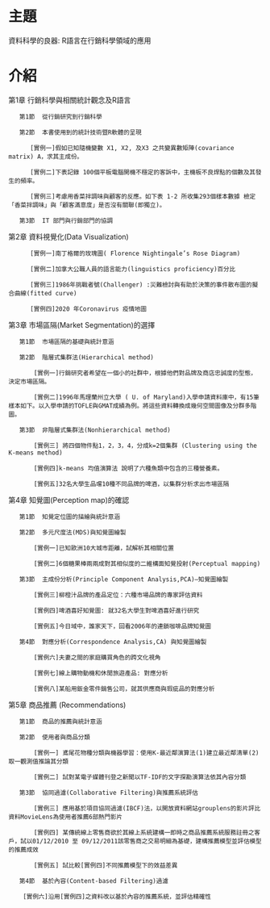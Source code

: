 # 主題
資料科學的良器: R語言在行銷科學領域的應用
# 介紹
第1章  行銷科學與相關統計觀念及R語言

       第1節  從行銷研究到行銷科學
  
       第2節  本書使用到的統計技術暨R軟體的呈現
  
          [實例一]假如已知隨機變數 X1, X2, 及X3 之共變異數矩陣(covariance matrix) A，求其主成份。
    
          [實例二]下表記錄 100個平板電腦開機不穩定的客訴中，主機板不良焊點的個數及其發生的頻率。
    
          [實例三]考慮用香菜拌調味與顧客的反應。如下表 1-2 所收集293個樣本數據 檢定「香菜拌調味」與「顧客滿意度」是否沒有關聯(即獨立)。
    
       第3節  IT 部門與行銷部門的協調
  
第2章  資料視覺化(Data Visualization)

          [實例一]南丁格爾的玫瑰圖( Florence Nightingale’s Rose Diagram)
    
          [實例二]加拿大公職人員的語言能力(linguistics proficiency)百分比
          
          [實例三]1986年挑戰者號(Challenger) :災難檢討與有助於決策的事件散布圖的擬合曲線(fitted curve)
          
          [實例四]2020 年Coronavirus 疫情地圖
          
第3章  市場區隔(Market Segmentation)的選擇

       第1節  市場區隔的基礎與統計意涵
                  
       第2節  階層式集群法(Hierarchical method)
       
           [實例一]行銷研究者希望在一個小的社群中，根據他們對品牌及商店忠誠度的型態，決定市場區隔。
           
           [實例二]1996年馬理蘭州立大學 ( U. of Maryland)入學申請資料庫中，有15筆樣本如下。以入學申請的TOFLE與GMAT成績為例。將這些資料轉換成幾何空間圖像及分群多階圖。
           
       第3節  非階層式集群法(Nonhierarchical method)
       
           [實例三] 將四個物件點1，2，3，4，分成k=2個集群 (Clustering using the K-means method)
           
           [實例四]k-means 均值演算法 說明了六種魚類中包含的三種營養素。
           
           [實例五]32名大學生品嚐10種不同品牌的啤酒，以集群分析求出市場區隔
           
第4章  知覺圖(Perception map)的確認

       第1節  知覺定位圖的描繪與統計意涵
       
       第2節  多元尺度法(MDS)與知覺圖繪製
       
           [實例一]已知歐洲10大城市距離，試解析其相關位置
           
           [實例二]6個糖果棒兩兩成對其相似度的二維構面知覺投射(Perceptual mapping)
       
       第3節  主成份分析(Principle Component Analysis,PCA)—知覺圖繪製
       
           [實例三]柳橙汁品牌的產品定位：六種市場品牌的專家評估資料
           
           [實例四]啤酒喜好知覺圖: 就32名大學生對啤酒喜好進行研究
           
           [實例五]今日域中，誰家天下，回看2006年的連鎖咖啡品牌知覺圖
       
       第4節  對應分析(Correspondence Analysis,CA) 與知覺圖繪製
       
           [實例六]夫妻之間的家庭購買角色的跨文化視角
           
           [實例七]線上購物動機和休閒旅遊產品: 對應分析
           
           [實例八]某船用鈑金零件銷售公司，就其供應商與瑕疵品的對應分析
           
第5章  商品推薦 (Recommendations)

       第1節  商品的推薦與統計意涵
       
       第2節  使用者與商品分類
       
           [實例一] 鳶尾花物種分類與機器學習：使用K-最近鄰演算法(1)建立最近鄰清單(2)取一觀測值推論其分類

           [實例二] 試對某電子媒體刊登之新聞以TF-IDF的文字探勘演算法依其內容分類
              
       第3節  協同過濾(Collaborative Filtering)與推薦系統評估
       
           [實例三] 應用基於項目協同過濾(IBCF)法，以開放資料網站grouplens的影片評比資料MovieLens為使用者推薦6部熱門影片
           
           [實例四] 某傳統線上零售商欲於其線上系統建構一即時之商品推薦系統服務註冊之客戶，試以01/12/2010 至 09/12/2011該零售商之交易明細為基礎，建構推薦模型並評估模型的推薦成效
           
           [實例五] 試比較[實例四]不同推薦模型下的效益差異
       
       第4節  基於內容(Content-based Filtering)過濾
        
        [實例六]沿用[實例四]之資料改以基於內容的推薦系統，並評估精確性
        
       
